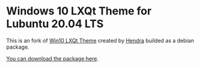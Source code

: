 # Windows 10 LXQt Theme for Lubuntu 20.04 LTS

This is an fork of [Win10 LXQt Theme](https://store.kde.org/p/1319223/) created by [Hendra](https://www.pling.com/u/hendra/) builded as a debian package.

[You can download the package here](#).